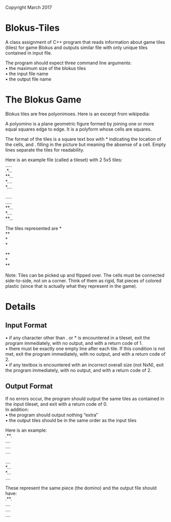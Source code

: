 Copyright March 2017
# Blokus-Tiles
A class assignment of C++ program that reads information about game tiles (tiles) for game Blokus and outputs similar file with only unique tiles contained in input file.

The program should expect three command line arguments:  
• the maximum size of the blokus tiles  
• the input file name  
• the output file name  

# The Blokus Game
Blokus tiles are free polyonimoes. Here is an excerpt from wikipedia:  

A polyomino is a plane geometric figure formed by joining one or more equal squares edge to edge. It is a polyform whose cells are squares.  

The format of the tiles is a square text box with * indicating the location of the cells, and . filling in the picture but meaning the absense of a cell. Empty lines separate the tiles for readability.  

Here is an example file (called a tileset) with 2 5x5 tiles:  
.....  
.*...  
**...  
*....  
*....  

.....  
.....  
**...  
*....  
**...  

The tiles represented are
*  
**  
*  
*  

**  
*  
**      

Note: Tiles can be picked up and flipped over. The cells must be connected side-to-side,
not on a corner. Think of them as rigid, flat pieces of colored plastic (since that
is actually what they represent in the game).

# Details
## Input Format
 • if any character other than . or * is encountered in a tileset, exit the
program immediately, with no output, and with a return code of 1.  
• there must be exactly one empty line after each tile. If this condition is
not met, exit the program immediately, with no output, and with a return
code of 2.  
• if any textbox is encountered with an incorrect overall size (not NxN), exit
the program immediately, with no output, and with a return code of 2.  

## Output Format
If no errors occur, the program should output the same tiles as contained in the
input tileset, and exit with a return code of 0.  
In addition:  
• the program should output nothing “extra”  
• the output tiles should be in the same order as the input tiles  

Here is an example:  
.**.  
....  
....  
....  

....  
*...  
*...  
....  

These represent the same piece (the domino) and the output file should have:  
.**.  
....  
....  
....  


